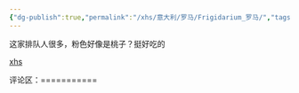 ```yaml
---
{"dg-publish":true,"permalink":"/xhs/意大利/罗马/Frigidarium_罗马/","tags":["rednote","罗马"],"updated":"2025-03-30T20:39:23.676+08:00"}
---
```


 

这家排队人很多，粉色好像是桃子？挺好吃的

[xhs](https://www.xiaohongshu.com/explore/652f1b9b000000002101d40a?xsec_token=ABV5u2gs5qv0-UK33zqVjMJpIoo0KAizQlP7DHUdtKgNc=&xsec_source=pc_user)

评论区：===========

